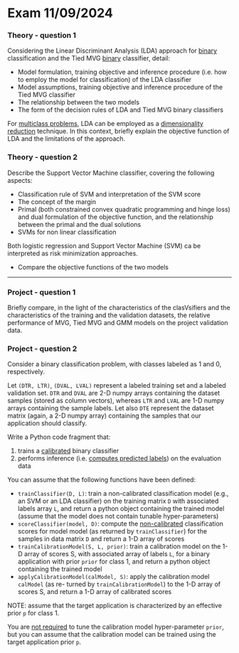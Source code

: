 # Exam 11/09/2024

### Theory - question 1 

Considering the Linear Discriminant Analysis (LDA) approach for <u>binary</u> classification and the Tied MVG  <u>binary</u> classifier, detail:

- Model formulation, training objective and inference procedure (i.e. how to employ the model for classification) of the LDA classifier
- Model assumptions, training objective and inference procedure of the Tied MVG classifier
- The relationship between the two models
- The form of the decision rules of LDA and Tied MVG binary classifiers

For <u>multiclass problems</u>, LDA can be employed as a <u>dimensionality reduction</u> technique. In this context, briefly explain the objective function of LDA and the limitations of the approach.

### Theory - question 2 

Describe the Support Vector Machine classifier, covering the following aspects:

- Classification rule of SVM and interpretation of the SVM score
- The concept of the margin
- Primal (both constrained convex quadratic programming and hinge loss) and dual formulation of the objective function, and the relationship between the primal and the dual solutions
- SVMs for non linear classification

Both logistic regression and Support Vector Machine (SVM) ca be interpreted as risk minimization approaches.

- Compare the objective functions of the two models

---

### Project - question 1

Briefly compare, in the light of the characteristics of the clasVsifiers and the characteristics of the training and the validation datasets, the relative performance of MVG, Tied MVG and GMM models on the project validation data.

### Project - question 2 

Consider a binary classification problem, with classes labeled as 1 and 0, respectively.

Let `(DTR, LTR)`, `(DVAL, LVAL)` represent a labeled training set and a labeled validation
set. `DTR` and `DVAL` are 2-D numpy arrays containing the dataset samples (stored as column
vectors), whereas `LTR` and `LVAL` are 1-D numpy arrays containing the sample labels. Let also
`DTE` represent the dataset matrix (again, a 2-D numpy array) containing the samples that our
application should classify.

Write a Python code fragment that:

1. trains a <u> calibrated</u> binary classifier
2. performs inference (i.e. <u> computes predicted labels</u>) on the evaluation data

You can assume that the following functions have been defined:

- `trainClassifier(D, L)`: train a non-calibrated classification model (e.g., an SVM or
    an LDA classifier) on the training matrix `D` with associated labels array `L`, and return
    a python object containing the trained model (assume that the model does not contain
    tunable hyper-parameters)
- `scoreClassifier(model, D)`: compute the <u>non-calibrated</u> classification scores for model
    model (as returned by `trainClassifier`) for the samples in data matrix `D` and return
    a 1-D array of scores
- `trainCalibrationModel(S, L, prior)`: train a calibration model on the 1-D array of
    scores S, with associated array of labels `L`, for a binary application with prior `prior` for
    class 1, and return a python object containing the trained model
- `applyCalibrationModel(calModel, S)`: apply the calibration model `calModel` (as re-
    turned by `trainCalibrationModel`) to the 1-D array of scores S, and return a 1-D array
    of calibrated scores

NOTE: assume that the target application is characterized by an effective prior `p` for class 1.

You are <u> not required</u> to tune the calibration model hyper-parameter `prior`, but you can assume
that the calibration model can be trained using the target application prior `p`.

